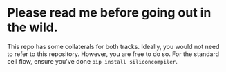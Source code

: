 # Please read me before going out in the wild.

This repo has some collaterals for both tracks. Ideally, you would not need to refer to this repository. However, you are free to do so.
For the standard cell flow, ensure you've done `pip install siliconcompiler`.